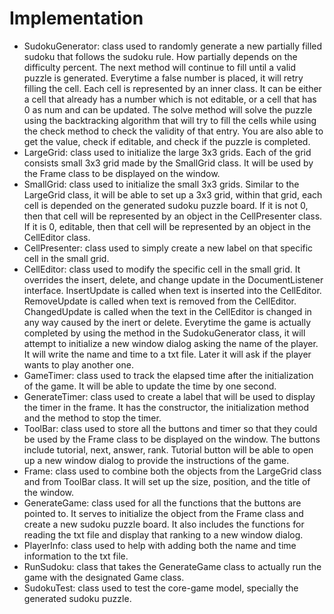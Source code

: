 
Implementation
====================

- SudokuGenerator: class used to randomly generate a new partially filled sudoku that follows the sudoku rule.
How partially depends on the difficulty percent. The next method will continue to fill until a valid puzzle is
generated. Everytime a false number is placed, it will retry filling the cell. Each cell is represented by an
inner class. It can be either a cell that already has a number which is not editable, or a cell that has 0 as
num and can be updated. The solve method will solve the puzzle using the backtracking algorithm that will try
to fill the cells while using the check method to check the validity of that entry. You are also able to get
the value, check if editable, and check if the puzzle is completed.
 - LargeGrid: class used to initialize the large 3x3 grids. Each of the grid consists small 3x3 grid made by the
SmallGrid class. It will be used by the Frame class to be displayed on the window.
 - SmallGrid: class used to initialize the small 3x3 grids. Similar to the LargeGrid class, it will be able to set
up a 3x3 grid, within that grid, each cell is depended on the generated sudoku puzzle board. If it is not 0,
then that cell will be represented by an object in the CellPresenter class. If it is 0, editable, then that
cell will be represented by an object in the CellEditor class.
 - CellPresenter: class used to simply create a new label on that specific cell in the small grid.
 - CellEditor: class used to modify the specific cell in the small grid. It overrides the insert, delete, and change
update in the DocumentListener interface. InsertUpdate is called when text is inserted into the CellEditor.
RemoveUpdate is called when text is removed from the CellEditor. ChangedUpdate is called when the text in the
CellEditor is changed in any way caused by the inert or delete. Everytime the game is actually completed by using
the method in the SudokuGenerator class, it will attempt to initialize a new window dialog asking the name of the
player. It will write the name and time to a txt file. Later it will ask if the player wants to play another one.
 - GameTimer: class used to track the elapsed time after the initialization of the game. It will be able to update
the time by one second.
 - GenerateTimer: class used to create a label that will be used to display the timer in the frame. It has the
constructor, the initialization method and the method to stop the timer.
 - ToolBar: class used to store all the buttons and timer so that they could be used by the Frame class to be
displayed on the window. The buttons include tutorial, next, answer, rank. Tutorial button will be able to
open up a new window dialog to provide the instructions of the game.
 - Frame: class used to combine both the objects from the LargeGrid class and from ToolBar class. It will set up
the size, position, and the title of the window.
 - GenerateGame: class used for all the functions that the buttons are pointed to. It serves to initialize the object
from the Frame class and create a new sudoku puzzle board. It also includes the functions for reading the txt file
and display that ranking to a new window dialog.
 - PlayerInfo: class used to help with adding both the name and time information to the txt file.
 - RunSudoku: class that takes the GenerateGame class to actually run the game with the designated Game class.
 - SudokuTest: class used to test the core-game model, specially the generated sudoku puzzle.
